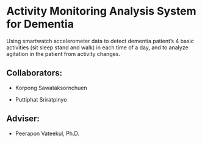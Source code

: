 # Activity Monitoring Analysis System for Dementia

Using smartwatch accelerometer data to detect dementia patient’s 4 basic activities (sit sleep stand and walk) in each time of a day, and to analyze agitation in the patient from activity changes.

## Collaborators:

* Korpong Sawataksornchuen

* Puttiphat Sriratpinyo

## Adviser:

* Peerapon Vateekul, Ph.D.
